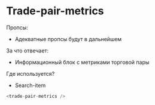 # Trade-pair-metrics

Пропсы:

- Адекватные пропсы будут в дальнейшем

За что отвечает:

- Информационный блок с метриками торговой пары

Где используется?

- Search-item

```ts
<trade-pair-metrics />
```

